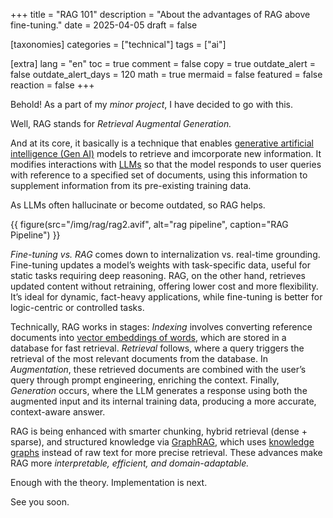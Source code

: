 +++
title = "RAG 101"
description = "About the advantages of RAG above fine-tuning."
date = 2025-04-05
draft = false

[taxonomies]
categories = ["technical"]
tags = ["ai"]

[extra]
lang = "en"
toc = true
comment = false
copy = true
outdate_alert = false
outdate_alert_days = 120
math = true
mermaid = false
featured = false
reaction = false
+++

Behold! As a part of my *minor project*, I have decided to go with this.

Well, RAG stands for *Retrieval Augmental Generation.*

And at its core, it basically is a technique that enables [generative artificial intelligence (Gen AI)](https://en.wikipedia.org/wiki/Generative_artificial_intelligence) models to retrieve and imcorporate new information. It modifies interactions with [LLMs](https://en.wikipedia.org/wiki/Large_language_model) so that the model responds to user queries with reference to a specified set of documents, using this information to supplement information from its pre-existing training data.

As LLMs often hallucinate or become outdated, so RAG helps.

{{ figure(src="/img/rag/rag2.avif", alt="rag pipeline", caption="RAG Pipeline") }}

*Fine-tuning vs. RAG* comes down to internalization vs. real-time grounding. Fine-tuning updates a model’s weights with task-specific data, useful for static tasks requiring deep reasoning. RAG, on the other hand, retrieves updated content without retraining, offering lower cost and more flexibility. It’s ideal for dynamic, fact-heavy applications, while fine-tuning is better for logic-centric or controlled tasks.

Technically, RAG works in stages: *Indexing* involves converting reference documents into [vector embeddings of words](https://en.wikipedia.org/wiki/Word_embedding), which are stored in a database for fast retrieval. *Retrieval* follows, where a query triggers the retrieval of the most relevant documents from the database. In *Augmentation*, these retrieved documents are combined with the user’s query through prompt engineering, enriching the context. Finally, *Generation* occurs, where the LLM generates a response using both the augmented input and its internal training data, producing a more accurate, context-aware answer.

RAG is being enhanced with smarter chunking, hybrid retrieval (dense + sparse), and structured knowledge via [GraphRAG](https://medium.com/@zilliz_learn/graphrag-explained-enhancing-rag-with-knowledge-graphs-3312065f99e1), which uses [knowledge graphs](https://en.wikipedia.org/wiki/Knowledge_graph#:~:text=A%20knowledge%20graph%20formally%20represents,allowing%20queries%20requesting%20explicit%20knowledge.) instead of raw text for more precise retrieval. These advances make RAG more *interpretable, efficient, and domain-adaptable.*

Enough with the theory. Implementation is next.

See you soon.
